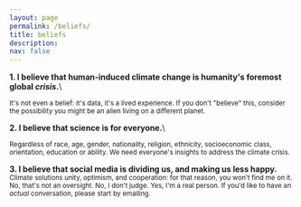 ```yaml
---
layout: page
permalink: /beliefs/
title: beliefs
description:
nav: false
---
```


**1. I believe that human-induced climate change is humanity's foremost global *crisis*.**\
<!-- <sub><sup>It's not even a belief. It's just fact. It's data, it's a lived experience. If you don't "believe" this, then consider the possibility you might be an alien living on a different planet.</sup></sub> -->
<sup>It's not even a belief: it's data, it's a lived experience. If you don't "believe" this, consider the possibility you might be an alien living on a different planet.</sup>

**2. I believe that science is for everyone.**\
<!-- <sub><sup>Regardless of  race, age, gender, nationality, religion, ethnicity, socioeconomic class, orientation, education or ability (among *all* others). </sup></sub> -->
<sup>Regardless of  race, age, gender, nationality, religion, ethnicity, socioeconomic class, orientation, education or ability.  We need everyone's insights to address the climate crisis.</sup>

**3. I believe that social media is dividing us, and making us less happy.**\
<sup>Climate solutions unity, optimism, and cooperation: for that reason, you won't find me on it. No, that's not an oversight. No, I don't judge. Yes, I'm a real person. If you'd like to have an *actual* conversation, please start by emailing. </sup>
